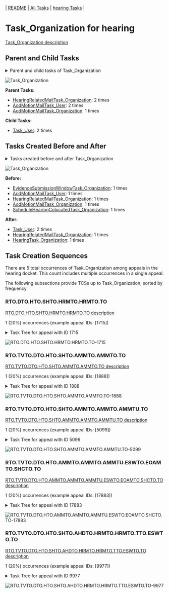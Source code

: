 <!-- DO NOT EDIT THIS FILE.  This file is autogenerated. -->
| [README](../README.md) | [All Tasks](../alltasks.md) | [hearing Tasks](tasklist.md) |

# Task_Organization for hearing

[Task_Organization description](../descr/Task_Organization.md)

## Parent and Child Tasks

<details><summary markdown='span'>Parent and child tasks of Task_Organization
</summary>

```
digraph G {
rankdir=LR;
node [shape=box]
"Task_Organization" -> "Task_User" [label=2]
"HearingRelatedMailTask_Organization" -> "Task_Organization" [label=2]
"AodMotionMailTask_User" -> "Task_Organization" [label=2]
"AodMotionMailTask_Organization" -> "Task_Organization" [label=1]
}
```
</details>

![Task_Organization](dot/Task_Organization-parentchild.dot.png)

**Parent Tasks:**

   * [HearingRelatedMailTask_Organization](HearingRelatedMailTask_Organization.md): 2 times
   * [AodMotionMailTask_User](AodMotionMailTask_User.md): 2 times
   * [AodMotionMailTask_Organization](AodMotionMailTask_Organization.md): 1 times

**Child Tasks:**

   * [Task_User](Task_User.md): 2 times

## Tasks Created Before and After

<details><summary markdown='span'>Tasks created before and after Task_Organization</summary>

```
digraph G {
rankdir=LR;

"Task_Organization" -> "Task_User" [label=2]
"Task_Organization" -> "HearingTask_Organization" [label=1]
"Task_Organization" -> "HearingRelatedMailTask_Organization" [label=1]
"ScheduleHearingColocatedTask_Organization" -> "Task_Organization" [label=1]
"HearingRelatedMailTask_Organization" -> "Task_Organization" [label=1]
"EvidenceSubmissionWindowTask_Organization" -> "Task_Organization" [label=1]
"AodMotionMailTask_User" -> "Task_Organization" [label=1]
"AodMotionMailTask_Organization" -> "Task_Organization" [label=1]
}
```
</details>

![Task_Organization](dot/Task_Organization.dot.png)

**Before:**

   * [EvidenceSubmissionWindowTask_Organization](EvidenceSubmissionWindowTask_Organization.md): 1 times
   * [AodMotionMailTask_User](AodMotionMailTask_User.md): 1 times
   * [HearingRelatedMailTask_Organization](HearingRelatedMailTask_Organization.md): 1 times
   * [AodMotionMailTask_Organization](AodMotionMailTask_Organization.md): 1 times
   * [ScheduleHearingColocatedTask_Organization](ScheduleHearingColocatedTask_Organization.md): 1 times

**After:**

   * [Task_User](Task_User.md): 2 times
   * [HearingRelatedMailTask_Organization](HearingRelatedMailTask_Organization.md): 1 times
   * [HearingTask_Organization](HearingTask_Organization.md): 1 times

## Task Creation Sequences

There are 5 total occurrences of Task_Organization among appeals in the hearing docket.  This count includes multiple occurrences in a single appeal.

The following subsections provide TCSs up to Task_Organization, sorted by frequency.

### RTO.DTO.HTO.SHTO.HRMTO.HRMTO.TO

[RTO.DTO.HTO.SHTO.HRMTO.HRMTO.TO description](../descr/RTO.DTO.HTO.SHTO.HRMTO.HRMTO.TO.md)

1 (20%) occurrences (example appeal IDs: [1715])

<details><summary markdown='span'>Task Tree for appeal with ID 1715</summary>

```
@startuml
skinparam {
  ObjectBorderColor #555
  ObjectBorderThickness 0
  ObjectFontStyle bold
  ObjectFontSize 14
  ObjectAttributeFontColor #333
  ObjectAttributeFontSize 12
}
  object 0.RootTask #8dd3c7 {
Organization
}
  object 1.DistributionTask #ffffb3 {
Organization
}
  object 2.HearingTask #fb8072 {
Organization
}
  object 3.ScheduleHearingTask #80b1d3 {
Organization
}
  object 4.TrackVeteranTask #bebada {
Organization
}
  object 5.HearingRelatedMailTask #8dd3c7 {
Organization
}
  object 6.HearingRelatedMailTask #8dd3c7 {
Organization
}
  object 7.Task #8dd3c7 {
Organization  <back:white>    </back>
}
  object 8.Task #8dd3c7 {
User
}
  object 9.Task #8dd3c7 {
User
}
  object 10.TrackVeteranTask #bebada {
Organization
}
  object 11.TrackVeteranTask #bebada {
Organization
}
0.RootTask -- 1.DistributionTask
1.DistributionTask -- 2.HearingTask
2.HearingTask -- 3.ScheduleHearingTask
0.RootTask -- 4.TrackVeteranTask
1.DistributionTask -- 5.HearingRelatedMailTask
5.HearingRelatedMailTask -- 6.HearingRelatedMailTask
6.HearingRelatedMailTask -- 7.Task
7.Task -- 8.Task
7.Task -- 9.Task
0.RootTask -- 10.TrackVeteranTask
0.RootTask -- 11.TrackVeteranTask
@enduml
```
</details>

![RTO.DTO.HTO.SHTO.HRMTO.HRMTO.TO-1715](uml/RTO.DTO.HTO.SHTO.HRMTO.HRMTO.TO-1715.png)

### RTO.TVTO.DTO.HTO.SHTO.AMMTO.AMMTO.TO

[RTO.TVTO.DTO.HTO.SHTO.AMMTO.AMMTO.TO description](../descr/RTO.TVTO.DTO.HTO.SHTO.AMMTO.AMMTO.TO.md)

1 (20%) occurrences (example appeal IDs: [1888])

<details><summary markdown='span'>Task Tree for appeal with ID 1888</summary>

```
@startuml
skinparam {
  ObjectBorderColor #555
  ObjectBorderThickness 0
  ObjectFontStyle bold
  ObjectFontSize 14
  ObjectAttributeFontColor #333
  ObjectAttributeFontSize 12
}
  object 0.RootTask #8dd3c7 {
Organization
}
  object 1.TrackVeteranTask #bebada {
Organization
}
  object 2.DistributionTask #ffffb3 {
Organization
}
  object 3.HearingTask #fb8072 {
Organization
}
  object 4.ScheduleHearingTask #80b1d3 {
Organization
}
  object 5.AodMotionMailTask #d9d9d9 {
Organization
}
  object 6.AodMotionMailTask #d9d9d9 {
Organization
}
  object 7.Task #8dd3c7 {
Organization  <back:white>    </back>
}
  object 8.Task #8dd3c7 {
User
}
  object 9.Task #8dd3c7 {
User
}
  object 10.Task #8dd3c7 {
User
}
  object 11.AodMotionMailTask #d9d9d9 {
User
}
0.RootTask -- 1.TrackVeteranTask
0.RootTask -- 2.DistributionTask
2.DistributionTask -- 3.HearingTask
3.HearingTask -- 4.ScheduleHearingTask
0.RootTask -- 5.AodMotionMailTask
5.AodMotionMailTask -- 6.AodMotionMailTask
6.AodMotionMailTask -- 7.Task
7.Task -- 8.Task
7.Task -- 9.Task
7.Task -- 10.Task
6.AodMotionMailTask -- 11.AodMotionMailTask
@enduml
```
</details>

![RTO.TVTO.DTO.HTO.SHTO.AMMTO.AMMTO.TO-1888](uml/RTO.TVTO.DTO.HTO.SHTO.AMMTO.AMMTO.TO-1888.png)

### RTO.TVTO.DTO.HTO.SHTO.AMMTO.AMMTO.AMMTU.TO

[RTO.TVTO.DTO.HTO.SHTO.AMMTO.AMMTO.AMMTU.TO description](../descr/RTO.TVTO.DTO.HTO.SHTO.AMMTO.AMMTO.AMMTU.TO.md)

1 (20%) occurrences (example appeal IDs: [5099])

<details><summary markdown='span'>Task Tree for appeal with ID 5099</summary>

```
@startuml
skinparam {
  ObjectBorderColor #555
  ObjectBorderThickness 0
  ObjectFontStyle bold
  ObjectFontSize 14
  ObjectAttributeFontColor #333
  ObjectAttributeFontSize 12
}
  object 0.RootTask #8dd3c7 {
Organization
}
  object 1.TrackVeteranTask #bebada {
Organization
}
  object 2.DistributionTask #ffffb3 {
Organization
}
  object 3.HearingTask #fb8072 {
Organization
}
  object 4.ScheduleHearingTask #80b1d3 {
Organization
}
  object 5.AodMotionMailTask #d9d9d9 {
Organization
}
  object 6.AodMotionMailTask #d9d9d9 {
Organization
}
  object 7.AodMotionMailTask #d9d9d9 {
User
}
  object 8.Task #8dd3c7 {
Organization  <back:white>    </back>
}
  object 9.HearingAdminActionVerifyAddressTask #ffed6f {
Organization
}
0.RootTask -- 1.TrackVeteranTask
0.RootTask -- 2.DistributionTask
2.DistributionTask -- 3.HearingTask
3.HearingTask -- 4.ScheduleHearingTask
0.RootTask -- 5.AodMotionMailTask
5.AodMotionMailTask -- 6.AodMotionMailTask
6.AodMotionMailTask -- 7.AodMotionMailTask
7.AodMotionMailTask -- 8.Task
4.ScheduleHearingTask -- 9.HearingAdminActionVerifyAddressTask
@enduml
```
</details>

![RTO.TVTO.DTO.HTO.SHTO.AMMTO.AMMTO.AMMTU.TO-5099](uml/RTO.TVTO.DTO.HTO.SHTO.AMMTO.AMMTO.AMMTU.TO-5099.png)

### RTO.TVTO.DTO.HTO.AMMTO.AMMTO.AMMTU.ESWTO.EOAMTO.SHCTO.TO

[RTO.TVTO.DTO.HTO.AMMTO.AMMTO.AMMTU.ESWTO.EOAMTO.SHCTO.TO description](../descr/RTO.TVTO.DTO.HTO.AMMTO.AMMTO.AMMTU.ESWTO.EOAMTO.SHCTO.TO.md)

1 (20%) occurrences (example appeal IDs: [17883])

<details><summary markdown='span'>Task Tree for appeal with ID 17883</summary>

```
@startuml
skinparam {
  ObjectBorderColor #555
  ObjectBorderThickness 0
  ObjectFontStyle bold
  ObjectFontSize 14
  ObjectAttributeFontColor #333
  ObjectAttributeFontSize 12
}
  object 0.RootTask #8dd3c7 {
Organization
}
  object 1.TrackVeteranTask #bebada {
Organization
}
  object 2.DistributionTask #ffffb3 {
Organization
}
  object 3.HearingTask #fb8072 {
Organization
}
  object 4.ScheduleHearingTask #80b1d3 {
Organization
}
  object 5.AodMotionMailTask #d9d9d9 {
Organization
}
  object 6.AodMotionMailTask #d9d9d9 {
Organization
}
  object 7.AodMotionMailTask #d9d9d9 {
User
}
  object 8.EvidenceSubmissionWindowTask #fccde5 {
Organization
}
  object 9.EvidenceOrArgumentMailTask #ffffb3 {
Organization
}
  object 10.EvidenceOrArgumentMailTask #ffffb3 {
Organization
}
  object 11.JudgeAssignTask #ccebc5 {
User
}
  object 12.ScheduleHearingColocatedTask #ccebc5 {
Organization
}
  object 13.Task #8dd3c7 {
Organization  <back:white>    </back>
}
  object 14.HearingTask #fb8072 {
Organization
}
  object 15.ScheduleHearingTask #80b1d3 {
Organization
}
  object 16.DistributionTask #ffffb3 {
Organization
}
  object 17.EvidenceOrArgumentMailTask #ffffb3 {
User
}
  object 18.HearingAdminActionVerifyAddressTask #ffed6f {
Organization
}
  object 19.TrackVeteranTask #bebada {
Organization
}
0.RootTask -- 1.TrackVeteranTask
0.RootTask -- 2.DistributionTask
2.DistributionTask -- 3.HearingTask
3.HearingTask -- 4.ScheduleHearingTask
0.RootTask -- 5.AodMotionMailTask
5.AodMotionMailTask -- 6.AodMotionMailTask
6.AodMotionMailTask -- 7.AodMotionMailTask
3.HearingTask -- 8.EvidenceSubmissionWindowTask
0.RootTask -- 9.EvidenceOrArgumentMailTask
9.EvidenceOrArgumentMailTask -- 10.EvidenceOrArgumentMailTask
0.RootTask -- 11.JudgeAssignTask
11.JudgeAssignTask -- 12.ScheduleHearingColocatedTask
7.AodMotionMailTask -- 13.Task
16.DistributionTask -- 14.HearingTask
14.HearingTask -- 15.ScheduleHearingTask
0.RootTask -- 16.DistributionTask
9.EvidenceOrArgumentMailTask -- 17.EvidenceOrArgumentMailTask
15.ScheduleHearingTask -- 18.HearingAdminActionVerifyAddressTask
0.RootTask -- 19.TrackVeteranTask
@enduml
```
</details>

![RTO.TVTO.DTO.HTO.AMMTO.AMMTO.AMMTU.ESWTO.EOAMTO.SHCTO.TO-17883](uml/RTO.TVTO.DTO.HTO.AMMTO.AMMTO.AMMTU.ESWTO.EOAMTO.SHCTO.TO-17883.png)

### RTO.TVTO.DTO.HTO.SHTO.AHDTO.HRMTO.HRMTO.TTO.ESWTO.TO

[RTO.TVTO.DTO.HTO.SHTO.AHDTO.HRMTO.HRMTO.TTO.ESWTO.TO description](../descr/RTO.TVTO.DTO.HTO.SHTO.AHDTO.HRMTO.HRMTO.TTO.ESWTO.TO.md)

1 (20%) occurrences (example appeal IDs: [9977])

<details><summary markdown='span'>Task Tree for appeal with ID 9977</summary>

```
@startuml
skinparam {
  ObjectBorderColor #555
  ObjectBorderThickness 0
  ObjectFontStyle bold
  ObjectFontSize 14
  ObjectAttributeFontColor #333
  ObjectAttributeFontSize 12
}
  object 0.RootTask #8dd3c7 {
Organization
}
  object 1.TrackVeteranTask #bebada {
Organization
}
  object 2.DistributionTask #ffffb3 {
Organization
}
  object 3.HearingTask #fb8072 {
Organization
}
  object 4.ScheduleHearingTask #80b1d3 {
Organization
}
  object 5.AssignHearingDispositionTask #8dd3c7 {
Organization
}
  object 6.HearingRelatedMailTask #8dd3c7 {
Organization
}
  object 7.HearingRelatedMailTask #8dd3c7 {
Organization
}
  object 8.TranscriptionTask #fb8072 {
Organization
}
  object 9.EvidenceSubmissionWindowTask #fccde5 {
Organization
}
  object 10.Task #8dd3c7 {
Organization  <back:white>    </back>
}
  object 11.HearingRelatedMailTask #8dd3c7 {
Organization
}
  object 12.SpecialCaseMovementTask #8dd3c7 {
User
}
  object 13.JudgeAssignTask #ccebc5 {
User
}
  object 14.JudgeDecisionReviewTask #d9d9d9 {
User
}
  object 15.AttorneyTask #bc80bd {
User
}
  object 16.BvaDispatchTask #b3de69 {
Organization
}
  object 17.BvaDispatchTask #b3de69 {
User
}
0.RootTask -- 1.TrackVeteranTask
0.RootTask -- 2.DistributionTask
2.DistributionTask -- 3.HearingTask
3.HearingTask -- 4.ScheduleHearingTask
3.HearingTask -- 5.AssignHearingDispositionTask
0.RootTask -- 6.HearingRelatedMailTask
6.HearingRelatedMailTask -- 7.HearingRelatedMailTask
5.AssignHearingDispositionTask -- 8.TranscriptionTask
5.AssignHearingDispositionTask -- 9.EvidenceSubmissionWindowTask
7.HearingRelatedMailTask -- 10.Task
7.HearingRelatedMailTask -- 11.HearingRelatedMailTask
2.DistributionTask -- 12.SpecialCaseMovementTask
0.RootTask -- 13.JudgeAssignTask
0.RootTask -- 14.JudgeDecisionReviewTask
14.JudgeDecisionReviewTask -- 15.AttorneyTask
0.RootTask -- 16.BvaDispatchTask
16.BvaDispatchTask -- 17.BvaDispatchTask
@enduml
```
</details>

![RTO.TVTO.DTO.HTO.SHTO.AHDTO.HRMTO.HRMTO.TTO.ESWTO.TO-9977](uml/RTO.TVTO.DTO.HTO.SHTO.AHDTO.HRMTO.HRMTO.TTO.ESWTO.TO-9977.png)

